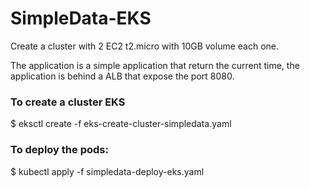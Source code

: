 # SimpleData-EKS

Create a cluster with 2 EC2 t2.micro with 10GB volume each one.

The application is a simple application that return the current time, the application is behind a ALB that expose the port 8080.

### To create a cluster EKS

$ eksctl create -f eks-create-cluster-simpledata.yaml

### To deploy the pods:

$ kubectl apply -f simpledata-deploy-eks.yaml


